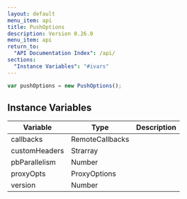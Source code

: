 ```yaml
---
layout: default
menu_item: api
title: PushOptions
description: Version 0.26.0
menu_item: api
return_to:
  "API Documentation Index": /api/
sections:
  "Instance Variables": "#ivars"
---
```


```js
var pushOptions = new PushOptions();
```

## <a name="ivars"></a>Instance Variables

| Variable | Type | Description |
| --- | --- | --- |
| <a name="callbacks"></a>callbacks | RemoteCallbacks |  |
| <a name="customHeaders"></a>customHeaders | Strarray |  |
| <a name="pbParallelism"></a>pbParallelism | Number |  |
| <a name="proxyOpts"></a>proxyOpts | ProxyOptions |  |
| <a name="version"></a>version | Number |  |


